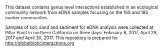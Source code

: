 This dataset contains genus level interactions established in an ecological community network from eDNA samples focusing on the 16S and 18S marker communities.

Samples of soil, sand and sediment for eDNA analysis were collected at Pillar Point in northern California on three days: February 8, 2017, April 29, 2017 and April 30, 2017.
This repository is prepared for http://globalbioticinteractions.org
